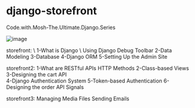 # django-storefront
Code.with.Mosh-The.Ultimate.Django.Series

![image](https://github.com/sahartvk/django-storefront/assets/80905710/77d26325-0e1e-4d56-aeee-af3bf3f47325)

storefront: \\
  1-What is Django \\ 
  Using Django Debug Toolbar 
  2-Data Modeling 
  3-Database
  4-Django ORM 
  5-Setting Up the Admin Site 

storefront2:
  1-What are RESTful APIs 
  HTTP Methods 
  2-Class-based Views  
  3-Designing the cart API  
  4-Django Authentication System 
  5-Token-based Authentication 
  6-Designing the order API
  Signals

storefront3:
  Managing Media Files 
  Sending Emails 
